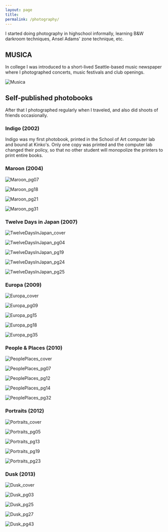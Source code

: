```yaml
---
layout: page
title: 
permalink: /photography/
---
```


I started doing photography in highschool informally, learning B&W darkroom techniques, Ansel Adams' zone technique, etc.

## MUSICA

In college I was introduced to a short-lived Seattle-based music newspaper where I photographed concerts, music festivals and club openings.

![Musica](/images/Musica-2.jpg "Musica-2.jpg")

## Self-published photobooks

After that I photographed regularly when I traveled, and also did shoots of friends occasionally.

### Indigo (2002)

Indigo was my first photobook, printed in the School of Art computer lab and bound at Kinko's. Only one copy was printed and the computer lab changed their policy, so that no other student will monopolize the printers to print entire books.

### Maroon (2004)

![Maroon_pg07](/images/Maroon_pg07.jpg "Maroon_pg07.jpg")

![Maroon_pg18](/images/Maroon_pg18.jpg "Maroon_pg18.jpg")

![Maroon_pg21](/images/Maroon_pg21.jpg "Maroon_pg21.jpg")

![Maroon_pg31](/images/Maroon_pg31.jpg "Maroon_pg31.jpg")

### Twelve Days in Japan (2007)

![TwelveDaysInJapan_cover](/images/TwelveDaysInJapan_cover.jpg "TwelveDaysInJapan_cover.jpg")

![TwelveDaysInJapan_pg04](/images/TwelveDaysInJapan_pg04.jpg "TwelveDaysInJapan_pg04.jpg")

![TwelveDaysInJapan_pg19](/images/TwelveDaysInJapan_pg19.jpg "TwelveDaysInJapan_pg19.jpg")

![TwelveDaysInJapan_pg24](/images/TwelveDaysInJapan_pg24.jpg "TwelveDaysInJapan_pg24.jpg")

![TwelveDaysInJapan_pg25](/images/TwelveDaysInJapan_pg25.jpg "TwelveDaysInJapan_pg25.jpg")

### Europa (2009)

![Europa_cover](/images/Europa_cover.jpg "Europa_cover.jpg")

![Europa_pg09](/images/Europa_pg09.jpg "Europa_pg09.jpg")

![Europa_pg15](/images/Europa_pg15.jpg "Europa_pg15.jpg")

![Europa_pg18](/images/Europa_pg18.jpg "Europa_pg18.jpg")

![Europa_pg35](/images/Europa_pg35.jpg "Europa_pg35.jpg")

### People & Places (2010)

![PeoplePlaces_cover](/images/PeoplePlaces_cover.jpg "PeoplePlaces_cover.jpg")

![PeoplePlaces_pg07](/images/PeoplePlaces_pg07.jpg "PeoplePlaces_pg07.jpg")

![PeoplePlaces_pg12](/images/PeoplePlaces_pg12.jpg "PeoplePlaces_pg12.jpg")

![PeoplePlaces_pg14](/images/PeoplePlaces_pg14.jpg "PeoplePlaces_pg14.jpg")

![PeoplePlaces_pg32](/images/PeoplePlaces_pg32.jpg "PeoplePlaces_pg32.jpg")

### Portraits (2012)

![Portraits_cover](/images/Portraits_cover.jpg "Portraits_cover.jpg")

![Portraits_pg05](/images/Portraits_pg05.jpg "Portraits_pg05.jpg")

![Portraits_pg13](/images/Portraits_pg13.jpg "Portraits_pg13.jpg")

![Portraits_pg19](/images/Portraits_pg19.jpg "Portraits_pg19.jpg")

![Portraits_pg23](/images/Portraits_pg23.jpg "Portraits_pg23.jpg")

### Dusk (2013)

![Dusk_cover](/images/Dusk_cover.jpg "Dusk_cover.jpg")

![Dusk_pg03](/images/Dusk_pg03.jpg "Dusk_pg03.jpg")

![Dusk_pg25](/images/Dusk_pg25.jpg "Dusk_pg25.jpg")

![Dusk_pg27](/images/Dusk_pg27.jpg "Dusk_pg27.jpg")

![Dusk_pg43](/images/Dusk_pg43.jpg "Dusk_pg43.jpg")
